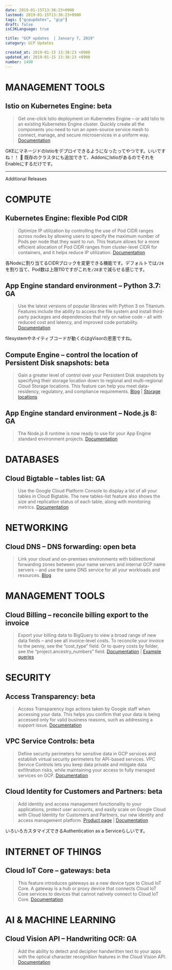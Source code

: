```yaml
---
date: 2019-01-15T13:38:23+0900
lastmod: 2019-01-15T13:38:23+0900
tags: ["gcpupdates", "gcp"]
draft: false
isCJKLanguage: true

title: "GCP updates  | January 7, 2019"
category: GCP Updates

created_at: 2019-01-15 13:38:23 +0900
updated_at: 2019-01-15 13:38:23 +0900
number: 1450
---
```


# MANAGEMENT TOOLS

## Istio on Kubernetes Engine: beta

> Get one-click Istio deployment on Kubernetes Engine – or add Istio to an existing Kubernetes Engine cluster. Quickly create all the components you need to run an open-source service mesh to connect, manage, and secure microservices in a uniform way. [Documentation](https://cloud.google.com/istio/docs/istio-on-gke/overview)

GKEにマネージドのIstioをデプロイできるようになったってやつです。いいですね！！ :tada:
既存のクラスタにも追加できて、AddonにIstioがあるのでそれをEnableにするだけです。

---

Additional Releases


# COMPUTE

## Kubernetes Engine: flexible Pod CIDR

> Optimize IP utilization by controlling the use of Pod CIDR ranges across nodes by allowing users to specify the maximum number of Pods per node that they want to run. This feature allows for a more efficient allocation of Pod CIDR ranges from cluster-level CIDR for containers, and it helps reduce IP utilization. [Documentation](https://cloud.google.com/kubernetes-engine/docs/how-to/flexible-pod-cidr)

各Nodeに割り当てるCIDRブロックを変更できる機能です。デフォルトでは`/24`を割り当て、Pod数は上限110ですがこれを`/28`まで減らせる感じです。

## App Engine standard environment – Python 3.7: GA

> Use the latest versions of popular libraries with Python 3 on Titanium. Features include the ability to access the file system and install third-party packages and dependencies that rely on native code – all with reduced cost and latency, and improved code portability. [Documentation](https://cloud.google.com/appengine/docs/standard/python3/)

filesystemやネイティブコードが動くのはgVisorの恩恵ですね。


## Compute Engine – control the location of Persistent Disk snapshots: beta

> Gain a greater level of control over your Persistent Disk snapshots by specifying their storage location down to regional and multi-regional Cloud Storage locations. This feature can help you meet data-residency, regulatory, and compliance requirements. [Blog](https://cloud.google.com/blog/products/storage-data-transfer/new-in-compute-engine-control-the-storage-location-of-your-snapshots) | [Storage locations](https://cloud.google.com/storage/docs/locations)

## App Engine standard environment – Node.js 8: GA

> The Node.js 8 runtime is now ready to use for your App Engine standard environment projects. [Documentation](https://cloud.google.com/appengine/docs/standard/nodejs/)


# DATABASES

## Cloud Bigtable – tables list: GA

> Use the Google Cloud Platform Console to display a list of all your tables in Cloud Bigtable. The new tables-list feature also shows the size and replication status of each table, along with monitoring metrics. [Documentation](https://cloud.google.com/bigtable/docs/managing-tables#viewing_a_list_of_tables)


# NETWORKING

## Cloud DNS – DNS forwarding: open beta

> Link your cloud and on-premises environments with bidirectional forwarding zones between your name servers and internal GCP name servers – and use the same DNS service for all your workloads and resources. [Blog](https://cloud.google.com/blog/products/networking/announcing-cloud-dns-forwarding-unifying-hybrid-cloud-naming)


# MANAGEMENT TOOLS

## Cloud Billing – reconcile billing export to the invoice

> Export your billing data to BigQuery to view a broad range of new data fields – and see all invoice-level costs. To reconcile your invoice to the penny, see the “cost_type” field. Or to query costs by folder, see the “project.ancestry_numbers” field. [Documentation](https://cloud.google.com/billing/docs/how-to/export-data-bigquery#billing_data_in) | [Example queries](https://cloud.google.com/billing/docs/how-to/bq-examples)


# SECURITY

## Access Transparency: beta

> Access Transparency logs actions taken by Google staff when accessing your data. This helps you confirm that your data is being accessed only for valid business reasons, such as addressing a support issue. [Documentation](https://cloud.google.com/logging/docs/audit/access-transparency-overview)

## VPC Service Controls: beta

> Define security perimeters for sensitive data in GCP services and establish virtual security perimeters for API-based services. VPC Service Controls lets you keep data private and mitigate data exfiltration risks, while maintaining your access to fully managed services on GCP. [Documentation](https://cloud.google.com/vpc-service-controls/docs/)

## Cloud Identity for Customers and Partners: beta

> Add identity and access management functionality to your applications, protect user accounts, and easily scale on Google Cloud with Cloud Identity for Customers and Partners, our new identity and access management platform. [Product page](https://cloud.google.com/identity-cp/) | [Documentation](https://cloud.google.com/identity-cp/docs/)

いろいろカスタマイズできるAuthentication as a Serviceらしいです。

# INTERNET OF THINGS

## Cloud IoT Core – gateways: beta

> This feature introduces gateways as a new device type to Cloud IoT Core. A gateway is a hub or proxy device that connects Cloud IoT Core services to devices that cannot natively connect to Cloud IoT Core. [Documentation](https://cloud.google.com/iot/docs/how-tos/gateways/)


# AI & MACHINE LEARNING

## Cloud Vision API – Handwriting OCR: GA

> Add the ability to detect and decipher handwritten text to your apps with the optical character recognition features in the Cloud Vision API. [Documentation](https://cloud.google.com/vision/docs/handwriting)


